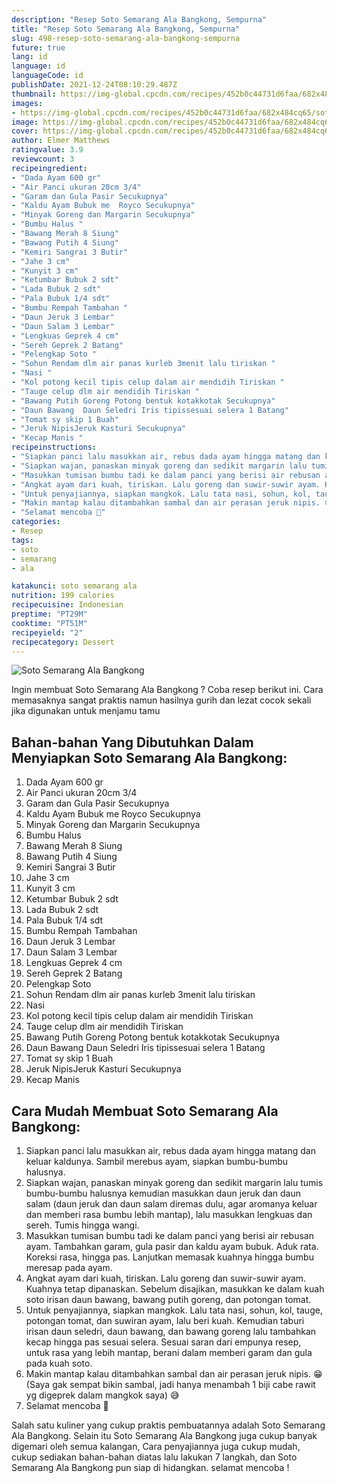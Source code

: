 ```yaml
---
description: "Resep Soto Semarang Ala Bangkong, Sempurna"
title: "Resep Soto Semarang Ala Bangkong, Sempurna"
slug: 498-resep-soto-semarang-ala-bangkong-sempurna
future: true
lang: id
language: id
languageCode: id
publishDate: 2021-12-24T08:10:29.487Z 
thumbnail: https://img-global.cpcdn.com/recipes/452b0c44731d6faa/682x484cq65/soto-semarang-ala-bangkong-foto-resep-utama.png
images:
- https://img-global.cpcdn.com/recipes/452b0c44731d6faa/682x484cq65/soto-semarang-ala-bangkong-foto-resep-utama.png
image: https://img-global.cpcdn.com/recipes/452b0c44731d6faa/682x484cq65/soto-semarang-ala-bangkong-foto-resep-utama.png
cover: https://img-global.cpcdn.com/recipes/452b0c44731d6faa/682x484cq65/soto-semarang-ala-bangkong-foto-resep-utama.png
author: Elmer Matthews
ratingvalue: 3.9
reviewcount: 3
recipeingredient:
- "Dada Ayam 600 gr"
- "Air Panci ukuran 20cm 3/4"
- "Garam dan Gula Pasir Secukupnya"
- "Kaldu Ayam Bubuk me  Royco Secukupnya"
- "Minyak Goreng dan Margarin Secukupnya"
- "Bumbu Halus "
- "Bawang Merah 8 Siung"
- "Bawang Putih 4 Siung"
- "Kemiri Sangrai 3 Butir"
- "Jahe 3 cm"
- "Kunyit 3 cm"
- "Ketumbar Bubuk 2 sdt"
- "Lada Bubuk 2 sdt"
- "Pala Bubuk 1/4 sdt"
- "Bumbu Rempah Tambahan "
- "Daun Jeruk 3 Lembar"
- "Daun Salam 3 Lembar"
- "Lengkuas Geprek 4 cm"
- "Sereh Geprek 2 Batang"
- "Pelengkap Soto "
- "Sohun Rendam dlm air panas kurleb 3menit lalu tiriskan "
- "Nasi "
- "Kol potong kecil tipis celup dalam air mendidih Tiriskan "
- "Tauge celup dlm air mendidih Tiriskan "
- "Bawang Putih Goreng Potong bentuk kotakkotak Secukupnya"
- "Daun Bawang  Daun Seledri Iris tipissesuai selera 1 Batang"
- "Tomat sy skip 1 Buah"
- "Jeruk NipisJeruk Kasturi Secukupnya"
- "Kecap Manis "
recipeinstructions:
- "Siapkan panci lalu masukkan air, rebus dada ayam hingga matang dan keluar kaldunya. Sambil merebus ayam, siapkan bumbu-bumbu halusnya."
- "Siapkan wajan, panaskan minyak goreng dan sedikit margarin lalu tumis bumbu-bumbu halusnya kemudian masukkan daun jeruk dan daun salam (daun jeruk dan daun salam diremas dulu, agar aromanya keluar dan memberi rasa bumbu lebih mantap), lalu masukkan lengkuas dan sereh. Tumis hingga wangi."
- "Masukkan tumisan bumbu tadi ke dalam panci yang berisi air rebusan ayam. Tambahkan garam, gula pasir dan kaldu ayam bubuk. Aduk rata. Koreksi rasa, hingga pas. Lanjutkan memasak kuahnya hingga bumbu meresap pada ayam."
- "Angkat ayam dari kuah, tiriskan. Lalu goreng dan suwir-suwir ayam. Kuahnya tetap dipanaskan. Sebelum disajikan, masukkan ke dalam kuah soto irisan daun bawang, bawang putih goreng, dan potongan tomat."
- "Untuk penyajiannya, siapkan mangkok. Lalu tata nasi, sohun, kol, tauge, potongan tomat, dan suwiran ayam, lalu beri kuah. Kemudian taburi irisan daun seledri, daun bawang, dan bawang goreng lalu tambahkan kecap hingga pas sesuai selera. Sesuai saran dari empunya resep, untuk rasa yang lebih mantap, berani dalam memberi garam dan gula pada kuah soto."
- "Makin mantap kalau ditambahkan sambal dan air perasan jeruk nipis. 😁 (Saya gak sempat bikin sambal, jadi hanya menambah 1 biji cabe rawit yg digeprek dalam mangkok saya) 😅"
- "Selamat mencoba 🥰"
categories:
- Resep
tags:
- soto
- semarang
- ala

katakunci: soto semarang ala 
nutrition: 199 calories
recipecuisine: Indonesian
preptime: "PT29M"
cooktime: "PT51M"
recipeyield: "2"
recipecategory: Dessert
---
```



![Soto Semarang Ala Bangkong](https://img-global.cpcdn.com/recipes/452b0c44731d6faa/682x484cq65/soto-semarang-ala-bangkong-foto-resep-utama.png)

Ingin membuat Soto Semarang Ala Bangkong ? Coba resep berikut ini. Cara memasaknya sangat praktis namun hasilnya gurih dan lezat cocok sekali jika digunakan untuk menjamu tamu

<!--inarticleads1-->

## Bahan-bahan Yang Dibutuhkan Dalam Menyiapkan Soto Semarang Ala Bangkong:

1. Dada Ayam 600 gr
1. Air Panci ukuran 20cm 3/4
1. Garam dan Gula Pasir Secukupnya
1. Kaldu Ayam Bubuk me  Royco Secukupnya
1. Minyak Goreng dan Margarin Secukupnya
1. Bumbu Halus 
1. Bawang Merah 8 Siung
1. Bawang Putih 4 Siung
1. Kemiri Sangrai 3 Butir
1. Jahe 3 cm
1. Kunyit 3 cm
1. Ketumbar Bubuk 2 sdt
1. Lada Bubuk 2 sdt
1. Pala Bubuk 1/4 sdt
1. Bumbu Rempah Tambahan 
1. Daun Jeruk 3 Lembar
1. Daun Salam 3 Lembar
1. Lengkuas Geprek 4 cm
1. Sereh Geprek 2 Batang
1. Pelengkap Soto 
1. Sohun Rendam dlm air panas kurleb 3menit lalu tiriskan 
1. Nasi 
1. Kol potong kecil tipis celup dalam air mendidih Tiriskan 
1. Tauge celup dlm air mendidih Tiriskan 
1. Bawang Putih Goreng Potong bentuk kotakkotak Secukupnya
1. Daun Bawang  Daun Seledri Iris tipissesuai selera 1 Batang
1. Tomat sy skip 1 Buah
1. Jeruk NipisJeruk Kasturi Secukupnya
1. Kecap Manis 



<!--inarticleads2-->

## Cara Mudah Membuat Soto Semarang Ala Bangkong:

1. Siapkan panci lalu masukkan air, rebus dada ayam hingga matang dan keluar kaldunya. Sambil merebus ayam, siapkan bumbu-bumbu halusnya.
1. Siapkan wajan, panaskan minyak goreng dan sedikit margarin lalu tumis bumbu-bumbu halusnya kemudian masukkan daun jeruk dan daun salam (daun jeruk dan daun salam diremas dulu, agar aromanya keluar dan memberi rasa bumbu lebih mantap), lalu masukkan lengkuas dan sereh. Tumis hingga wangi.
1. Masukkan tumisan bumbu tadi ke dalam panci yang berisi air rebusan ayam. Tambahkan garam, gula pasir dan kaldu ayam bubuk. Aduk rata. Koreksi rasa, hingga pas. Lanjutkan memasak kuahnya hingga bumbu meresap pada ayam.
1. Angkat ayam dari kuah, tiriskan. Lalu goreng dan suwir-suwir ayam. Kuahnya tetap dipanaskan. Sebelum disajikan, masukkan ke dalam kuah soto irisan daun bawang, bawang putih goreng, dan potongan tomat.
1. Untuk penyajiannya, siapkan mangkok. Lalu tata nasi, sohun, kol, tauge, potongan tomat, dan suwiran ayam, lalu beri kuah. Kemudian taburi irisan daun seledri, daun bawang, dan bawang goreng lalu tambahkan kecap hingga pas sesuai selera. Sesuai saran dari empunya resep, untuk rasa yang lebih mantap, berani dalam memberi garam dan gula pada kuah soto.
1. Makin mantap kalau ditambahkan sambal dan air perasan jeruk nipis. 😁 (Saya gak sempat bikin sambal, jadi hanya menambah 1 biji cabe rawit yg digeprek dalam mangkok saya) 😅
1. Selamat mencoba 🥰




Salah satu kuliner yang cukup praktis pembuatannya adalah  Soto Semarang Ala Bangkong. Selain itu  Soto Semarang Ala Bangkong  juga cukup banyak digemari oleh semua kalangan, Cara penyajiannya juga cukup mudah, cukup sediakan bahan-bahan diatas lalu lakukan 7 langkah, dan  Soto Semarang Ala Bangkong  pun siap di hidangkan. selamat mencoba !
